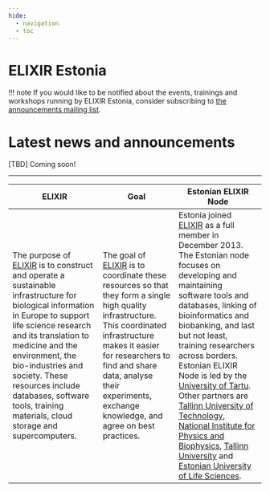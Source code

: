 ```yaml
---
hide:
  - navigation
  - toc
---
```

# ELIXIR Estonia

!!! note
    If you would like to be notified about the events, trainings and workshops
    running by ELIXIR Estonia, consider subscribing to [the announcements mailing
    list](https://lists.ut.ee/wws/subscribe/elixir.news?previous_action=edit_list_request).

# Latest news and announcements

[TBD] Coming soon!

---

| ELIXIR | Goal | Estonian ELIXIR Node |
| ------ | ---- | -------------------- |
| The purpose of [ELIXIR](https://www.elixir-europe.org) is to construct and operate a sustainable infrastructure for biological information in Europe to support life science research and its translation to medicine and the environment, the bio-industries and society. These resources include databases, software tools, training materials, cloud storage and supercomputers. | The goal of [ELIXIR](https://www.elixir-europe.org) is to coordinate these resources so that they form a single high quality infrastructure. This coordinated infrastructure makes it easier for researchers to find and share data, analyse their experiments, exchange knowledge, and agree on best practices. | Estonia joined [ELIXIR](https://www.elixir-europe.org) as a full member in December 2013. The Estonian node focuses on developing and maintaining software tools and databases, linking of bioinformatics and biobanking, and last but not least, training researchers across borders. Estonian ELIXIR Node is led by the [University of Tartu](http://www.ut.ee/en). Other partners are [Tallinn University of Technology](https://taltech.ee/en), [National Institute for Physics and Biophysics](https://kbfi.ee/?lang=en), [Tallinn University](https://www.tlu.ee/en) and [Estonian University of Life Sciences](https://www.emu.ee/en). |
